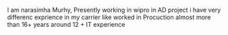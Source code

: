 I am narasimha Murhy, 
Presently working in wipro in AD project 
i have very differenc exprience in my carrier like worked in Procuction almost more than 16+ years 
around 12 + IT experience 

